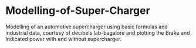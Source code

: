 # Modelling-of-Super-Charger
Modelling of an automotive supercharger using basic formulas and industrial data, courtesy of decibels lab-bagalore and plotting the Brake and Indicated power with and without supercharger.
